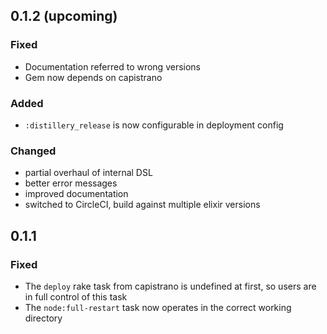 ## 0.1.2 (upcoming)

### Fixed

* Documentation referred to wrong versions
* Gem now depends on capistrano

### Added

* `:distillery_release` is now configurable in deployment config

### Changed

* partial overhaul of internal DSL
* better error messages
* improved documentation
* switched to CircleCI, build against multiple elixir versions

## 0.1.1

### Fixed

* The `deploy` rake task from capistrano is undefined at first, so users are in full control of this task
* The `node:full-restart` task now operates in the correct working directory
